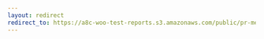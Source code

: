```yaml
---
layout: redirect
redirect_to: https://a8c-woo-test-reports.s3.amazonaws.com/public/pr-merge/41094/api/index.html
---
```

